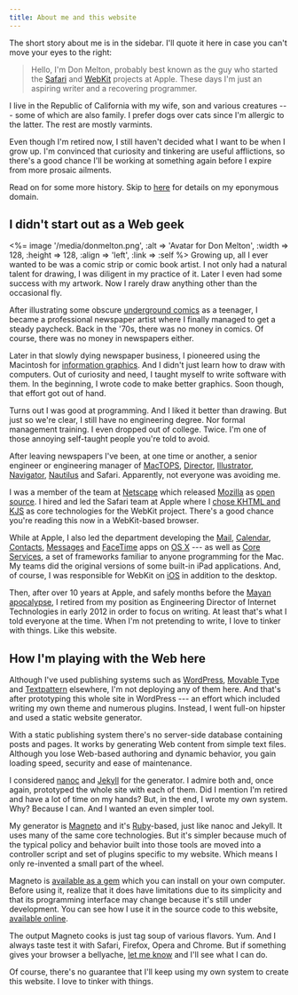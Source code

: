 ```yaml
---
title: About me and this website
---
```


The short story about me is in the sidebar. I'll quote it here in case you can't move your eyes to the right:

> Hello, I'm Don Melton, probably best known as the guy who started the [Safari](http://www.apple.com/safari/) and [WebKit](http://www.webkit.org/) projects at Apple. These days I'm just an aspiring writer and a recovering programmer.

I live in the Republic of California with my wife, son and various creatures --- some of which are also family. I prefer dogs over cats since I'm allergic to the latter. The rest are mostly varmints.

Even though I'm retired now, I still haven't decided what I want to be when I grow up. I'm convinced that curiosity and tinkering are useful afflictions, so there's a good chance I'll be working at something again before I expire from more prosaic ailments.

Read on for some more history. Skip to [here](#how-im-playing-with-the-web-here) for details on my eponymous domain.

## I didn't start out as a Web geek

<%= image '/media/donmelton.png', :alt => 'Avatar for Don Melton', :width => 128, :height => 128, :align => 'left', :link => :self %> Growing up, all I ever wanted to be was a comic strip or comic book artist. I not only had a natural talent for drawing, I was diligent in my practice of it. Later I even had some success with my artwork. Now I rarely draw anything other than the occasional fly.

After illustrating some obscure [underground comics](https://en.wikipedia.org/wiki/Underground_comix) as a teenager, I became a professional newspaper artist where I finally managed to get a steady paycheck. Back in the '70s, there was no money in comics. Of course, there was no money in newspapers either.

Later in that slowly dying newspaper business, I pioneered using the Macintosh for [information graphics](https://en.wikipedia.org/wiki/Information_graphics). And I didn't just learn how to draw with computers. Out of curiosity and need, I taught myself to write software with them. In the beginning, I wrote code to make better graphics. Soon though, that effort got out of hand.

Turns out I was good at programming. And I liked it better than drawing. But just so we're clear, I still have no engineering degree. Nor formal management training. I even dropped out of college. Twice. I'm one of those annoying self-taught people you're told to avoid.

After leaving newspapers I've been, at one time or another, a senior engineer or engineering manager of [MacTOPS](https://en.wikipedia.org/wiki/TOPS_(file_server)), [Director](https://en.wikipedia.org/wiki/Adobe_Director), [Illustrator](https://en.wikipedia.org/wiki/Adobe_Illustrator), [Navigator](https://en.wikipedia.org/wiki/Netscape_Navigator), [Nautilus](https://en.wikipedia.org/wiki/Nautilus_(file_manager)) and Safari. Apparently, not everyone was avoiding me.

I was a member of the team at [Netscape](https://en.wikipedia.org/wiki/Netscape) which released [Mozilla](https://en.wikipedia.org/wiki/Mozilla) as [open source](https://en.wikipedia.org/wiki/Open_source). I hired and led the Safari team at Apple where I [chose KHTML and KJS](http://lists.kde.org/?m=104197092318639) as core technologies for the WebKit project. There's a good chance you're reading this now in a WebKit-based browser.

While at Apple, I also led the department developing the [Mail](https://en.wikipedia.org/wiki/Mail_(application)), [Calendar](https://en.wikipedia.org/wiki/Calendar_(application)), [Contacts](https://en.wikipedia.org/wiki/Contacts_(application)), [Messages](https://en.wikipedia.org/wiki/Messages_(application)) and [FaceTime](https://en.wikipedia.org/wiki/FaceTime) apps on [OS X](https://en.wikipedia.org/wiki/OS_X) --- as well as [Core Services](https://en.wikipedia.org/wiki/Core_Services), a set of frameworks familiar to anyone programming for the Mac. My teams did the original versions of some built-in iPad applications. And, of course, I was responsible for WebKit on [iOS](https://en.wikipedia.org/wiki/IOS) in addition to the desktop.

Then, after over 10 years at Apple, and safely months before the [Mayan apocalypse](https://en.wikipedia.org/wiki/2012_phenomenon), I retired from my position as Engineering Director of Internet Technologies in early 2012 in order to focus on writing. At least that's what I told everyone at the time. When I'm not pretending to write, I love to tinker with things. Like this website.

## How I'm playing with the Web here

Although I've used publishing systems such as [WordPress](http://wordpress.org/), [Movable Type](http://www.movabletype.com/) and [Textpattern](http://textpattern.com/) elsewhere, I'm not deploying any of them here. And that's after prototyping this whole site in WordPress --- an effort which included writing my own theme and numerous plugins. Instead, I went full-on hipster and used a static website generator.

With a static publishing system there's no server-side database containing posts and pages. It works by generating Web content from simple text files. Although you lose Web-based authoring and dynamic behavior, you gain loading speed, security and ease of maintenance.

I considered [nanoc](http://nanoc.stoneship.org/) and [Jekyll](http://jekyllrb.com/) for the generator. I admire both and, once again, prototyped the whole site with each of them. Did I mention I'm retired and have a lot of time on my hands? But, in the end, I wrote my own system. Why? Because I can. And I wanted an even simpler tool.

My generator is [Magneto](https://github.com/donmelton/magneto) and it's [Ruby](http://www.ruby-lang.org/)-based, just like nanoc and Jekyll. It uses many of the same core technologies. But it's simpler because much of the typical policy and behavior built into those tools are moved into a controller script and set of plugins specific to my website. Which means I only re-invented a small part of the wheel.

Magneto is [available as a gem](https://rubygems.org/gems/magneto) which you can install on your own computer. Before using it, realize that it does have limitations due to its simplicity and that its programming interface may change because it's still under development. You can see how I use it in the source code to this website, [available online](https://github.com/donmelton/donmelton.com).

The output Magneto cooks is just tag soup of various flavors. Yum. And I always taste test it with Safari, Firefox, Opera and Chrome. But if something gives your browser a bellyache, [let me know](/contact/) and I'll see what I can do.

Of course, there's no guarantee that I'll keep using my own system to create this website. I love to tinker with things.
